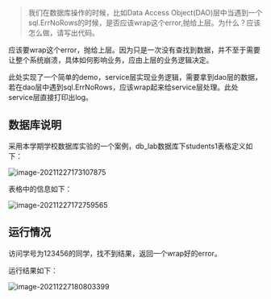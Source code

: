 > 我们在数据库操作的时候，比如Data Access Object(DAO)层中当遇到一个sql.ErrNoRows的时候，是否应该wrap这个error,抛给上层。为什么？应该怎么做，请写出代码。

应该要wrap这个error，抛给上层。因为只是一次没有查找到数据，并不至于需要让整个系统崩溃，具体如何影响业务，应由上层的业务逻辑决定。

此处实现了一个简单的demo，service层实现业务逻辑，需要拿到dao层的数据，若在dao层中遇到sql.ErrNoRows，应该wrap起来给service层处理。此处service层直接打印出log。

## 数据库说明

采用本学期学校数据库实验的一个案例，db_lab数据库下students1表格定义如下：

![image-20211227173107875](/home/yuyangz/.config/Typora/typora-user-images/image-20211227173107875.png)

表格中的信息如下：

![image-20211227172759565](/home/yuyangz/.config/Typora/typora-user-images/image-20211227172759565.png)

## 运行情况

访问学号为123456的同学，找不到结果，返回一个wrap好的error。

运行结果如下：

![image-20211227180803399](/home/yuyangz/.config/Typora/typora-user-images/image-20211227180803399.png)